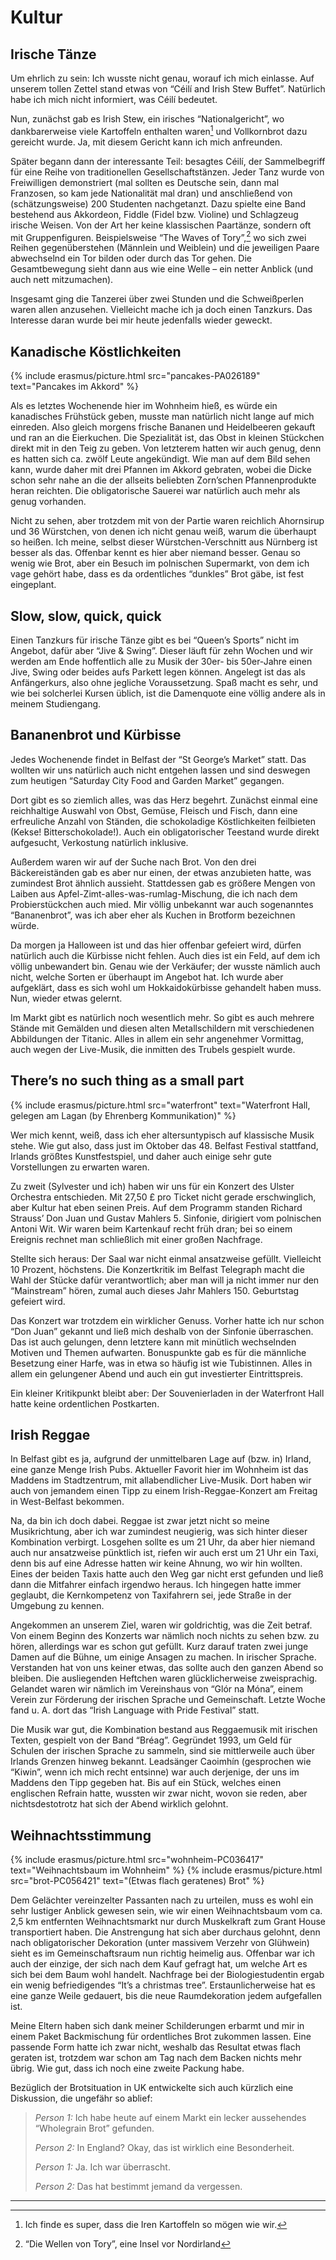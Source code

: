 Kultur
======

Irische Tänze
-------------

Um ehrlich zu sein: Ich wusste nicht genau, worauf ich mich einlasse.
Auf unserem tollen Zettel stand etwas von “Céilí and Irish Stew Buffet”.
Natürlich habe ich mich nicht informiert, was Céilí bedeutet.

Nun, zunächst gab es Irish Stew, ein irisches “Nationalgericht”, wo
dankbarerweise viele Kartoffeln enthalten waren[^3_1] und Vollkornbrot
dazu gereicht wurde. Ja, mit diesem Gericht kann ich mich anfreunden.

Später begann dann der interessante Teil: besagtes Céilí, der
Sammelbegriff für eine Reihe von traditionellen Gesellschaftstänzen.
Jeder Tanz wurde von Freiwilligen demonstriert (mal sollten es Deutsche
sein, dann mal Franzosen, so kam jede Nationalität mal dran) und
anschließend von (schätzungsweise) 200 Studenten nachgetanzt. Dazu
spielte eine Band bestehend aus Akkordeon, Fiddle (Fidel bzw. Violine)
und Schlagzeug irische Weisen. Von der Art her keine klassischen
Paartänze, sondern oft mit Gruppenfiguren. Beispielsweise “The Waves of
Tory”,[^3_2] wo sich zwei Reihen gegenüberstehen (Männlein und Weiblein)
und die jeweiligen Paare abwechselnd ein Tor bilden oder durch das Tor
gehen. Die Gesamtbewegung sieht dann aus wie eine Welle – ein netter
Anblick (und auch nett mitzumachen).

Insgesamt ging die Tanzerei über zwei Stunden und die Schweißperlen
waren allen anzusehen. Vielleicht mache ich ja doch einen Tanzkurs. Das
Interesse daran wurde bei mir heute jedenfalls wieder geweckt.

Kanadische Köstlichkeiten
-------------------------

<div class="row mt-3 mb-3">
  {% include erasmus/picture.html src="pancakes-PA026189" text="Pancakes im Akkord" %}
</div>

Als es letztes Wochenende hier im Wohnheim hieß, es würde ein
kanadisches Frühstück geben, musste man natürlich nicht lange auf mich
einreden. Also gleich morgens frische Bananen und Heidelbeeren gekauft
und ran an die Eierkuchen. Die Spezialität ist, das Obst in kleinen
Stückchen direkt mit in den Teig zu geben. Von letzterem hatten wir auch
genug, denn es hatten sich ca. zwölf Leute angekündigt. Wie man auf dem
Bild sehen kann, wurde daher mit drei Pfannen im Akkord gebraten, wobei
die Dicke schon sehr nahe an die der allseits beliebten Zorn’schen
Pfannenprodukte heran reichten. Die obligatorische Sauerei war natürlich
auch mehr als genug vorhanden.

Nicht zu sehen, aber trotzdem mit von der Partie waren reichlich
Ahornsirup und 36 Würstchen, von denen ich nicht genau weiß, warum die
überhaupt so heißen. Ich meine, selbst dieser Würstchen-Verschnitt aus
Nürnberg ist besser als das. Offenbar kennt es hier aber niemand besser.
Genau so wenig wie Brot, aber ein Besuch im polnischen Supermarkt, von
dem ich vage gehört habe, dass es da ordentliches “dunkles” Brot gäbe,
ist fest eingeplant.

Slow, slow, quick, quick
------------------------

Einen Tanzkurs für irische Tänze gibt es bei “Queen’s Sports” nicht im
Angebot, dafür aber “Jive & Swing”. Dieser läuft für zehn Wochen und wir
werden am Ende hoffentlich alle zu Musik der 30er- bis 50er-Jahre einen
Jive, Swing oder beides aufs Parkett legen können. Angelegt ist das als
Anfängerkurs, also ohne jegliche Voraussetzung. Spaß macht es sehr, und
wie bei solcherlei Kursen üblich, ist die Damenquote eine völlig andere
als in meinem Studiengang.

Bananenbrot und Kürbisse
------------------------

Jedes Wochenende findet in Belfast der “St George’s Market” statt. Das
wollten wir uns natürlich auch nicht entgehen lassen und sind deswegen
zum heutigen “Saturday City Food and Garden Market” gegangen.

Dort gibt es so ziemlich alles, was das Herz begehrt. Zunächst einmal
eine reichhaltige Auswahl von Obst, Gemüse, Fleisch und Fisch, dann eine
erfreuliche Anzahl von Ständen, die schokoladige Köstlichkeiten
feilbieten (Kekse! Bitterschokolade!). Auch ein obligatorischer Teestand
wurde direkt aufgesucht, Verkostung natürlich inklusive.

Außerdem waren wir auf der Suche nach Brot. Von den drei Bäckereiständen
gab es aber nur einen, der etwas anzubieten hatte, was zumindest Brot
ähnlich aussieht. Stattdessen gab es größere Mengen von Laiben aus
Apfel-Zimt-alles-was-rumlag-Mischung, die ich nach dem Probierstückchen
auch mied. Mir völlig unbekannt war auch sogenanntes “Bananenbrot”, was
ich aber eher als Kuchen in Brotform bezeichnen würde.

Da morgen ja Halloween ist und das hier offenbar gefeiert wird, dürfen
natürlich auch die Kürbisse nicht fehlen. Auch dies ist ein Feld, auf
dem ich völlig unbewandert bin. Genau wie der Verkäufer; der wusste
nämlich auch nicht, welche Sorten er überhaupt im Angebot hat. Ich wurde
aber aufgeklärt, dass es sich wohl um Hokkaidokürbisse gehandelt haben
muss. Nun, wieder etwas gelernt.

Im Markt gibt es natürlich noch wesentlich mehr. So gibt es auch mehrere
Stände mit Gemälden und diesen alten Metallschildern mit verschiedenen
Abbildungen der Titanic. Alles in allem ein sehr angenehmer Vormittag,
auch wegen der Live-Musik, die inmitten des Trubels gespielt wurde.

There’s no such thing as a small part
-------------------------------------

<div class="row mt-3 mb-3">
  {% include erasmus/picture.html src="waterfront" text="Waterfront Hall, gelegen am Lagan (by Ehrenberg Kommunikation)" %}
</div>

Wer mich kennt, weiß, dass ich eher altersuntypisch auf klassische Musik
stehe. Wie gut also, dass just im Oktober das 48. Belfast Festival
stattfand, Irlands größtes Kunstfestspiel, und daher auch einige sehr
gute Vorstellungen zu erwarten waren.

Zu zweit (Sylvester und ich) haben wir uns für ein Konzert des Ulster
Orchestra entschieden. Mit 27,50 £ pro Ticket nicht gerade
erschwinglich, aber Kultur hat eben seinen Preis. Auf dem Programm
standen Richard Strauss’ Don Juan und Gustav Mahlers 5. Sinfonie,
dirigiert vom polnischen Antoni Wit. Wir waren beim Kartenkauf recht
früh dran; bei so einem Ereignis rechnet man schließlich mit einer
großen Nachfrage.

Stellte sich heraus: Der Saal war nicht einmal ansatzweise gefüllt.
Vielleicht 10 Prozent, höchstens. Die Konzertkritik im Belfast Telegraph
macht die Wahl der Stücke dafür verantwortlich; aber man will ja nicht
immer nur den “Mainstream” hören, zumal auch dieses Jahr Mahlers
150. Geburtstag gefeiert wird.

Das Konzert war trotzdem ein wirklicher Genuss. Vorher hatte ich nur
schon “Don Juan” gekannt und ließ mich deshalb von der Sinfonie
überraschen. Das ist auch gelungen, denn letztere kann mit minütlich
wechselnden Motiven und Themen aufwarten. Bonuspunkte gab es für die
männliche Besetzung einer Harfe, was in etwa so häufig ist wie
Tubistinnen. Alles in allem ein gelungener Abend und auch ein gut
investierter Eintrittspreis.

Ein kleiner Kritikpunkt bleibt aber: Der Souvenierladen in der
Waterfront Hall hatte keine ordentlichen Postkarten.

Irish Reggae
------------

In Belfast gibt es ja, aufgrund der unmittelbaren Lage auf (bzw. in)
Irland, eine ganze Menge Irish Pubs. Aktueller Favorit hier im Wohnheim
ist das Maddens im Stadtzentrum, mit allabendlicher Live-Musik. Dort
haben wir auch von jemandem einen Tipp zu einem Irish-Reggae-Konzert am
Freitag in West-Belfast bekommen.

Na, da bin ich doch dabei. Reggae ist zwar jetzt nicht so meine
Musikrichtung, aber ich war zumindest neugierig, was sich hinter dieser
Kombination verbirgt. Losgehen sollte es um 21 Uhr, da aber hier niemand
auch nur ansatzweise pünktlich ist, riefen wir auch erst um 21 Uhr ein
Taxi, denn bis auf eine Adresse hatten wir keine Ahnung, wo wir hin
wollten. Eines der beiden Taxis hatte auch den Weg gar nicht erst
gefunden und ließ dann die Mitfahrer einfach irgendwo heraus. Ich
hingegen hatte immer geglaubt, die Kernkompetenz von Taxifahrern sei,
jede Straße in der Umgebung zu kennen.

Angekommen an unserem Ziel, waren wir goldrichtig, was die Zeit betraf.
Von einem Beginn des Konzerts war nämlich noch nichts zu sehen bzw. zu
hören, allerdings war es schon gut gefüllt. Kurz darauf traten zwei
junge Damen auf die Bühne, um einige Ansagen zu machen. In irischer
Sprache. Verstanden hat von uns keiner etwas, das sollte auch den ganzen
Abend so bleiben. Die ausliegenden Heftchen waren glücklicherweise
zweisprachig. Gelandet waren wir nämlich im Vereinshaus von “Glór na
Móna”, einem Verein zur Förderung der irischen Sprache und Gemeinschaft.
Letzte Woche fand u. A. dort das “Irish Language with Pride Festival”
statt.

Die Musik war gut, die Kombination bestand aus Reggaemusik mit irischen
Texten, gespielt von der Band “Bréag”. Gegründet 1993, um Geld für
Schulen der irischen Sprache zu sammeln, sind sie mittlerweile auch über
Irlands Grenzen hinweg bekannt. Leadsänger Caoimhín (gesprochen wie
“Kiwin”, wenn ich mich recht entsinne) war auch derjenige, der uns im
Maddens den Tipp gegeben hat. Bis auf ein Stück, welches einen
englischen Refrain hatte, wussten wir zwar nicht, wovon sie reden, aber
nichtsdestotrotz hat sich der Abend wirklich gelohnt.

Weihnachtsstimmung
------------------

<div class="row mt-3 mb-3">
  {% include erasmus/picture.html src="wohnheim-PC036417" text="Weihnachtsbaum im Wohnheim" %}
  {% include erasmus/picture.html src="brot-PC056421" text="(Etwas flach geratenes) Brot" %}
</div>

Dem Gelächter vereinzelter Passanten nach zu urteilen, muss es wohl ein
sehr lustiger Anblick gewesen sein, wie wir einen Weihnachtsbaum vom ca.
2,5 km entfernten Weihnachtsmarkt nur durch Muskelkraft zum Grant House
transportiert haben. Die Anstrengung hat sich aber durchaus gelohnt,
denn nach obligatorischer Dekoration (unter massivem Verzehr von
Glühwein) sieht es im Gemeinschaftsraum nun richtig heimelig aus.
Offenbar war ich auch der einzige, der sich nach dem Kauf gefragt hat,
um welche Art es sich bei dem Baum wohl handelt. Nachfrage bei der
Biologiestudentin ergab ein wenig befriedigendes “It’s a christmas
tree”. Erstaunlicherweise hat es eine ganze Weile gedauert, bis die neue
Raumdekoration jedem aufgefallen ist.

Meine Eltern haben sich dank meiner Schilderungen erbarmt und mir in
einem Paket Backmischung für ordentliches Brot zukommen lassen. Eine
passende Form hatte ich zwar nicht, weshalb das Resultat etwas flach
geraten ist, trotzdem war schon am Tag nach dem Backen nichts mehr
übrig. Wie gut, dass ich noch eine zweite Packung habe.

Bezüglich der Brotsituation in UK entwickelte sich auch kürzlich eine
Diskussion, die ungefähr so ablief:

> *Person 1:* Ich habe heute auf einem Markt ein lecker aussehendes
> “Wholegrain Brot” gefunden.
>
> *Person 2:* In England? Okay, das ist wirklich eine Besonderheit.
>
> *Person 1:* Ja. Ich war überrascht.
>
> *Person 2:* Das hat bestimmt jemand da vergessen.

<hr>

[^3_1]: Ich finde es super, dass die Iren Kartoffeln so mögen wie wir.

[^3_2]: “Die Wellen von Tory”, eine Insel vor Nordirland
